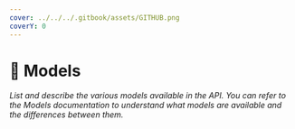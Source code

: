 ```yaml
---
cover: ../../../.gitbook/assets/GITHUB.png
coverY: 0
---
```


# 🧿 Models

_List and describe the various models available in the API. You can refer to the Models documentation to understand what models are available and the differences between them._
